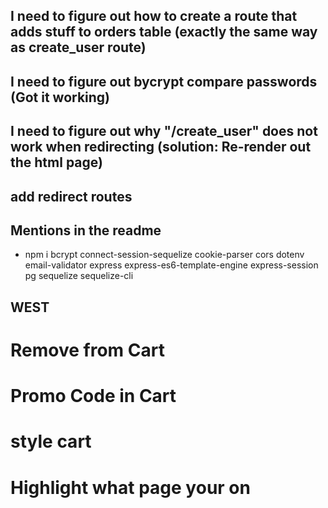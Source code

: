 ## I need to figure out how to create a route that adds stuff to orders table (exactly the same way as create_user route)

## I need to figure out bycrypt compare passwords (Got it working)

## I need to figure out why "/create_user" does not work when redirecting (solution: Re-render out the html page)

## add redirect routes

## Mentions in the readme

- npm i bcrypt connect-session-sequelize cookie-parser cors dotenv email-validator express express-es6-template-engine express-session pg sequelize sequelize-cli

## WEST

<!-- # Add to Cart -->

# Remove from Cart

<!-- # Display Cart Items -->

<!-- # Clear Cart Items -->

# Promo Code in Cart

# style cart

<!-- # Add Home Link in Nav Menu -->

<!-- # Searchbar (if time) -->

<!-- # HTML Pages -->

<!-- # Update Password -->

<!-- # Styling -->

<!-- # Add reviews & price -->

<!-- # Update Database -->

<!-- # Email to Username -->

# Highlight what page your on

<!-- # footers -->
